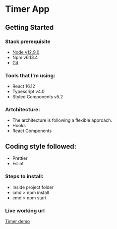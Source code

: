 # Timer App

## Getting Started
### Stack prerequisite
-  [Node v12.9.0](https://nodejs.org/en/)
-  Npm v6.13.4
-  [Git](https://git-scm.com/downloads)

### Tools that I'm using:
- React 16.12
- Typescript v4.0
- Styled Components v5.2

### Artchitecture:
- The architecture is following a flexible approach.
- Hooks
- React Components

## Coding style followed:
- Prettier
- Eslint

### Steps to install:
- Inside project folder
- cmd > npm install
- cmd > npm start

### Live working url
[Timer demo](http://timer-ci.s3-website.us-east-2.amazonaws.com/)
